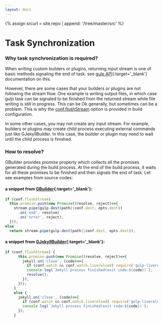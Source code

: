 ```yaml
---
layout: docs
---
```

{% assign srcurl = site.repo | append: '/tree/master/src' %}

# Task Synchronization

### Why task synchronization is required?
When writing custom builders or plugins, returning input stream is one of basic methods signaling the end of task. see [gulp API](https://github.com/gulpjs/gulp/blob/4.0/docs/API.md){:target='_blank'} documentation on this.<br>

However, there are some cases that your builders or plugins are not following the stream flow. One example is writing output files, in which case gulp task can be signaled to be finished from the returned stream while file writing is still in progress. This can be Ok generally, but sometimes can be a problem. This is why the [conf.flushStream]({{site.baseurl}}/builders/using-builders#flushStream) option is provided in build configuration.

In some other cases, you may not create any input stream. For example, builders or plugins may create child process executing external commands just like GJekyllBuilder. In this case, the builder or plugin may need to wait until the child process is finished. 
 

### How to resolve?
GBuilder provides *promise* property which collects all the promises generated during the build process. At the end of the build process, it waits for all these promises to be finished and then signals the end of task. Let see examples from source codes:<br>

#### a snippet from [GBuilder]({{srcurl}}/builders/GBuilder.js){:target='_blank'}:
```javascript
if (conf.flushStream)
  this.promise.push(new Promise((resolve, reject)=>{
    stream.pipe(gulp.dest(path||conf.dest, opts.dest))
      .on('end', resolve)
      .on('error', reject);
  }));
else
  return stream.pipe(gulp.dest(path||conf.dest, opts.dest));
```

#### a snippet from [GJekyllBuilder]({{srcurl}}/builders/GJekyllBuilder.js){:target='_blank'}:
```javascript
if (conf.flushStream) {
      this.promise.push(new Promise((resolve, reject)=>{
        jekyll.on('close', (code)=>{
          if (conf.watch && conf.watch.livereload) require('gulp-livereload').changed(conf.src || '.');
          console.log(`Jekyll process finished(exit code:${code})`);
          resolve();
        });
      }));
    }
    else {
      jekyll.on('close', (code)=>{
        if (conf.watch && conf.watch.livereload) require('gulp-livereload').changed(conf.src || '.');
        console.log(`Jekyll process finished(exit code:${code})`);
      });
    }
```
